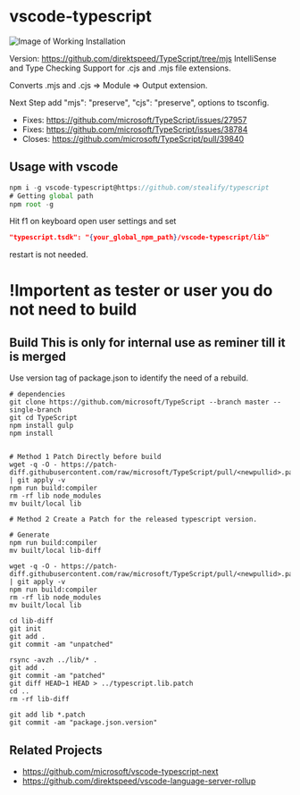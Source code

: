 # vscode-typescript

![Image of Working Installation](https://github.com/stealify/typescript/raw/4.1.0/stealify-typescript.png)


Version: https://github.com/direktspeed/TypeScript/tree/mjs
IntelliSense and Type Checking Support for .cjs and .mjs file extensions.

Converts .mjs and .cjs => Module => Output extension.

Next Step add 
"mjs": "preserve",
"cjs": "preserve",
options to tsconfig.

- Fixes: https://github.com/microsoft/TypeScript/issues/27957
- Fixes: https://github.com/microsoft/TypeScript/issues/38784
- Closes: https://github.com/microsoft/TypeScript/pull/39840

## Usage with vscode

```js
npm i -g vscode-typescript@https://github.com/stealify/typescript
# Getting global path
npm root -g
```

Hit f1 on keyboard open user settings and set 

```json
"typescript.tsdk": "{your_global_npm_path}/vscode-typescript/lib"
```

restart is not needed.






# !Importent as tester or user you do not need to build
















## Build This is only for internal use as reminer till it is merged
Use version tag of package.json to identify the need of a rebuild.

```
# dependencies
git clone https://github.com/microsoft/TypeScript --branch master --single-branch
git cd TypeScript
npm install gulp
npm install


# Method 1 Patch Directly before build
wget -q -O - https://patch-diff.githubusercontent.com/raw/microsoft/TypeScript/pull/<newpullid>.patch | git apply -v
npm run build:compiler
rm -rf lib node_modules
mv built/local lib

# Method 2 Create a Patch for the released typescript version.

# Generate 
npm run build:compiler
mv built/local lib-diff

wget -q -O - https://patch-diff.githubusercontent.com/raw/microsoft/TypeScript/pull/<newpullid>.patch | git apply -v
npm run build:compiler
rm -rf lib node_modules 
mv built/local lib

cd lib-diff
git init
git add .
git commit -am "unpatched"

rsync -avzh ../lib/* .
git add .
git commit -am "patched"
git diff HEAD~1 HEAD > ../typescript.lib.patch
cd ..
rm -rf lib-diff

git add lib *.patch
git commit -am "package.json.version"
```


## Related Projects
- https://github.com/microsoft/vscode-typescript-next
- https://github.com/direktspeed/vscode-language-server-rollup
